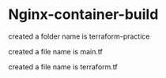 # Nginx-container-build

created a folder name is terraform-practice

created a file name is main.tf

created a file name is terraform.tf


